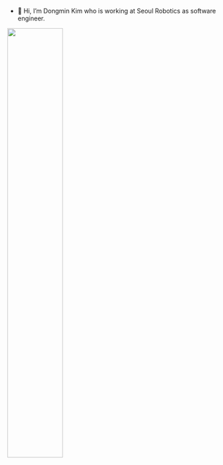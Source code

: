 - 👋 Hi, I’m Dongmin Kim who is working at Seoul Robotics as software engineer.

<img align="left" width="50%" src="https://github-readme-stats.vercel.app/api?username=DK-sr&show_icons=true&theme=tokyonight">
